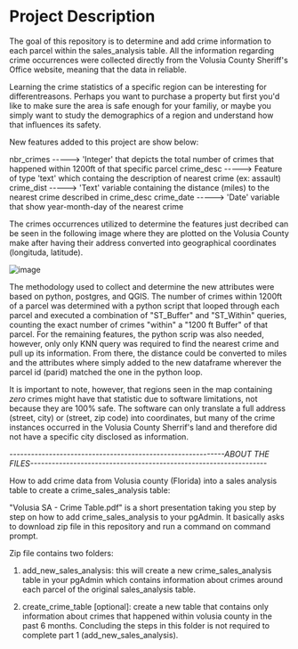 # Project Description

The goal of this repository is to determine and add crime information to each parcel within the sales_analysis table. All the information regarding crime occurrences were collected directly from the Volusia County Sheriff's Office website, meaning that the data in reliable.

Learning the crime statistics of a specific region can be interesting for differentreasons. Perhaps you want to purchase a property but first you'd like to make sure the area is safe enough for your familiy, or maybe you simply want to study the demographics of a region and understand how that influences its safety.

New features added to this project are show below:

nbr_crimes -----> 'Integer' that depicts the total number of crimes that happened within 1200ft of that specific parcel
crime_desc -----> Feature of type 'text' which containg the description of nearest crime (ex: assault)
crime_dist -----> 'Text' variable containing the distance (miles) to the nearest crime described in crime_desc
crime_date -----> 'Date' variable that show year-month-day of the nearest crime 

The crimes occurrences utilized to determine the features just decribed can be seen in the following image where they are plotted on the Volusia County make after having their address converted into geographical coordinates (longituda, latitude). 

![image](https://user-images.githubusercontent.com/82676042/117323410-dba24080-ae5c-11eb-8690-cde6029e787b.png)


The methodology used to collect and determine the new attributes were based on python, postgres, and QGIS. The number of crimes within 1200ft of a parcel was determined with a python script that looped through each parcel and executed a combination of "ST_Buffer" and "ST_Within" queries, counting the exact number of crimes "within" a "1200 ft Buffer" of that parcel. For the remaining features, the python scrip was also needed, however, only only KNN query was required to find the nearest crime and pull up its information. From there, the distance could be converted to miles and the attributes where simply added to the new dataframe wherever the parcel id (parid) matched the one in the python loop.

It is important to note, however, that regions seen in the map containing _zero_ crimes might have that statistic due to software limitations, not because they are 100% safe. The software can only translate a full address (street, city) or (street, zip code) into coordinates, but many of the crime instances occurred in the Volusia County Sherrif's land and therefore did not have a specific city disclosed as information.


*------------------------------------------------------------ABOUT THE FILES------------------------------------------------------------------*

How to add crime data from Volusia county (Florida) into a sales analysis table to create a crime_sales_analysis table:

"Volusia SA - Crime Table.pdf" is a short presentation taking you step by step on how to add crime_sales_analysis to your pgAdmin. It basically asks to download zip file in this repository and run a command on command prompt.



Zip file contains two folders:

1. add_new_sales_analysis:
  this will create a new crime_sales_analysis table in your pgAdmin which contains information about crimes around each parcel of the original sales_analysis table.
 
2. create_crime_table [optional]:
  create a new table that contains only information about crimes that happened within volusia county in the past 6 months. Concluding the steps in this folder is not
  required to complete part 1 (add_new_sales_analysis).
